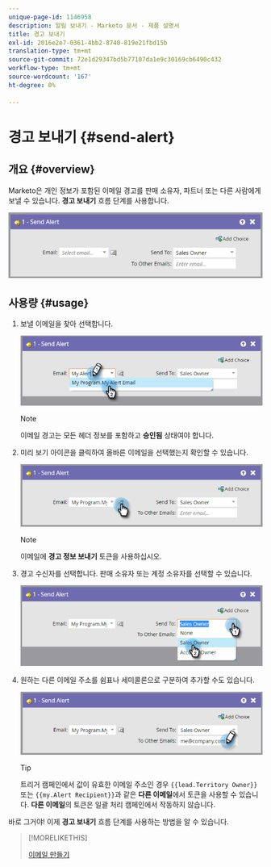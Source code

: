 ```yaml
---
unique-page-id: 1146958
description: 알림 보내기 - Marketo 문서 - 제품 설명서
title: 경고 보내기
exl-id: 2016e2e7-0361-4bb2-8740-819e21fbd15b
translation-type: tm+mt
source-git-commit: 72e1d29347bd5b77107da1e9c30169cb6490c432
workflow-type: tm+mt
source-wordcount: '167'
ht-degree: 0%

---
```


# 경고 보내기 {#send-alert}

## 개요 {#overview}

Marketo은 개인 정보가 포함된 이메일 경고를 판매 소유자, 파트너 또는 다른 사람에게 보낼 수 있습니다. **경고 보내기** 흐름 단계를 사용합니다.

![](assets/one-1.png)

## 사용량 {#usage}

1. 보낼 이메일을 찾아 선택합니다.

   ![](assets/two-1.png)

   >[!NOTE]
   >
   >이메일 경고는 모든 헤더 정보를 포함하고 **승인됨** 상태여야 합니다.

1. 미리 보기 아이콘을 클릭하여 올바른 이메일을 선택했는지 확인할 수 있습니다.

   ![](assets/three-1.png)

   >[!NOTE]
   >
   >이메일에 **경고 정보 보내기** 토큰을 사용하십시오.

1. 경고 수신자를 선택합니다. 판매 소유자 또는 계정 소유자를 선택할 수 있습니다.

   ![](assets/four-2.png)

1. 원하는 다른 이메일 주소를 쉼표나 세미콜론으로 구분하여 추가할 수도 있습니다.

   ![](assets/five.png)

   >[!TIP]
   >
   >트리거 캠페인에서 값이 유효한 이메일 주소인 경우 `{{lead.Territory Owner}}` 또는 `{{my.Alert Recipient}}`과 같은 **다른 이메일**&#x200B;에서 토큰을 사용할 수 있습니다. **다른 이메일**&#x200B;의 토큰은 일괄 처리 캠페인에서 작동하지 않습니다.

바로 그거야! 이제 **경고 보내기** 흐름 단계를 사용하는 방법을 알 수 있습니다.

>[!MORELIKETHIS]
>
>[이메일 만들기](/help/marketo/product-docs/email-marketing/general/creating-an-email/create-an-email.md)
